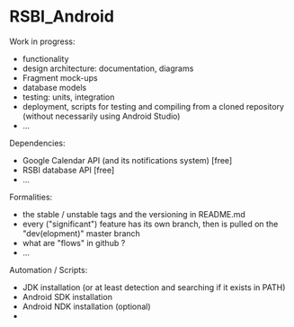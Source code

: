 # RSBI_Android

Work in progress:
- functionality
- design architecture: documentation, diagrams
- Fragment mock-ups
- database models
- testing: units, integration
- deployment, scripts for testing and compiling from a cloned repository (without necessarily using Android Studio)
- ...

Dependencies:
- Google Calendar API (and its notifications system) [free]
- RSBI database API [free]
- ...

Formalities:
- the stable / unstable tags and the versioning in README.md
- every ("significant") feature has its own branch, then is pulled on the "dev(elopment)" master branch
- what are "flows" in github ?
- ...

Automation / Scripts:
- JDK installation (or at least detection and searching if it exists in PATH)
- Android SDK installation
- Android NDK installation (optional)
- 